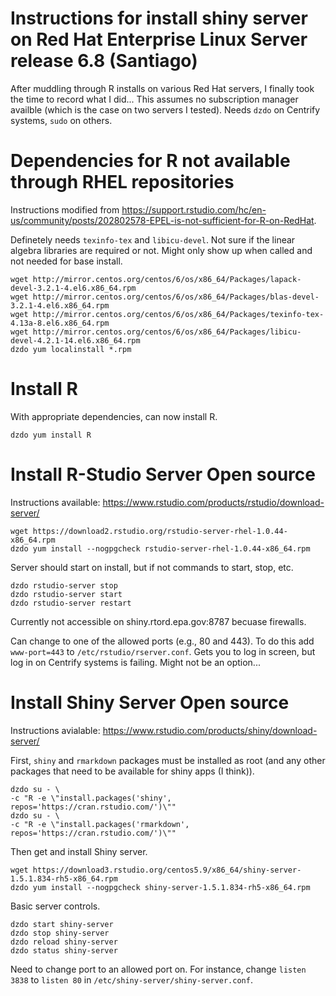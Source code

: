 # Instructions for install shiny server on Red Hat Enterprise Linux Server release 6.8 (Santiago)

After muddling through R installs on various Red Hat servers, I finally took the time to record what I did...  This assumes no subscription manager availble (which is the case on two servers I tested).  Needs `dzdo` on Centrify systems, `sudo` on others.

# Dependencies for R not available through RHEL repositories

Instructions modified from <https://support.rstudio.com/hc/en-us/community/posts/202802578-EPEL-is-not-sufficient-for-R-on-RedHat>.  

Definetely needs `texinfo-tex` and `libicu-devel`.  Not sure if the linear algebra libraries are required or not.  Might only show up when called and not needed for base install.

```
wget http://mirror.centos.org/centos/6/os/x86_64/Packages/lapack-devel-3.2.1-4.el6.x86_64.rpm
wget http://mirror.centos.org/centos/6/os/x86_64/Packages/blas-devel-3.2.1-4.el6.x86_64.rpm
wget http://mirror.centos.org/centos/6/os/x86_64/Packages/texinfo-tex-4.13a-8.el6.x86_64.rpm
wget http://mirror.centos.org/centos/6/os/x86_64/Packages/libicu-devel-4.2.1-14.el6.x86_64.rpm
dzdo yum localinstall *.rpm
```
# Install R

With appropriate dependencies, can now install R.

```
dzdo yum install R
```

# Install R-Studio Server Open source

Instructions available: <https://www.rstudio.com/products/rstudio/download-server/>

```
wget https://download2.rstudio.org/rstudio-server-rhel-1.0.44-x86_64.rpm
dzdo yum install --nogpgcheck rstudio-server-rhel-1.0.44-x86_64.rpm
```

Server should start on install, but if not commands to start, stop, etc.

```
dzdo rstudio-server stop
dzdo rstudio-server start
dzdo rstudio-server restart
```
Currently not accessible on shiny.rtord.epa.gov:8787 becuase firewalls.

Can change to one of the allowed ports (e.g., 80 and 443).  To do this add
`www-port=443` to `/etc/rstudio/rserver.conf`.  Gets you to log in screen, but log in on Centrify systems is failing.  Might not be an option...

# Install Shiny Server Open source

Instructions avialable: <https://www.rstudio.com/products/shiny/download-server/>

First, `shiny` and `rmarkdown` packages must be installed as root (and any other packages that need to be available for shiny apps (I think)).

```
dzdo su - \
-c "R -e \"install.packages('shiny', repos='https://cran.rstudio.com/')\""
dzdo su - \
-c "R -e \"install.packages('rmarkdown', repos='https://cran.rstudio.com/')\""
```

Then get and install Shiny server.

```
wget https://download3.rstudio.org/centos5.9/x86_64/shiny-server-1.5.1.834-rh5-x86_64.rpm
dzdo yum install --nogpgcheck shiny-server-1.5.1.834-rh5-x86_64.rpm
```

Basic server controls.

```
dzdo start shiny-server
dzdo stop shiny-server
dzdo reload shiny-server
dzdo status shiny-server
```

Need to change port to an allowed port on.  For instance, change `listen 3838` to `listen 80` in `/etc/shiny-server/shiny-server.conf`.

